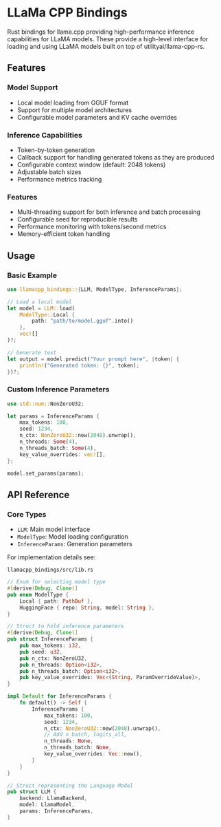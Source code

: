 # LLaMa CPP Bindings

Rust bindings for llama.cpp providing high-performance inference capabilities for LLaMA models. These provide a high-level interface for loading and using LLaMA models built on top of utilityai/llama-cpp-rs.

## Features

### Model Support
- Local model loading from GGUF format
- Support for multiple model architectures
- Configurable model parameters and KV cache overrides


### Inference Capabilities
- Token-by-token generation
- Callback support for handling generated tokens as they are produced
- Configurable context window (default: 2048 tokens)
- Adjustable batch sizes
- Performance metrics tracking

### Features
- Multi-threading support for both inference and batch processing
- Configurable seed for reproducible results
- Performance monitoring with tokens/second metrics
- Memory-efficient token handling

## Usage

### Basic Example
```rust
use llamacpp_bindings::{LLM, ModelType, InferenceParams};

// Load a local model
let model = LLM::load(
    ModelType::Local { 
        path: "path/to/model.gguf".into() 
    },
    vec![]
)?;

// Generate text
let output = model.predict("Your prompt here", |token| {
    println!("Generated token: {}", token);
})?;
```

### Custom Inference Parameters
```rust
use std::num::NonZeroU32;

let params = InferenceParams {
    max_tokens: 100,
    seed: 1234,
    n_ctx: NonZeroU32::new(2048).unwrap(),
    n_threads: Some(4),
    n_threads_batch: Some(4),
    key_value_overrides: vec![],
};

model.set_params(params);
```

## API Reference

### Core Types
- `LLM`: Main model interface
- `ModelType`: Model loading configuration
- `InferenceParams`: Generation parameters

For implementation details see:

`llamacpp_bindings/src/lib.rs`

```rust
// Enum for selecting model type
#[derive(Debug, Clone)]
pub enum ModelType {
    Local { path: PathBuf },
    HuggingFace { repo: String, model: String },
}

// Struct to hold inference parameters
#[derive(Debug, Clone)]
pub struct InferenceParams {
    pub max_tokens: i32,
    pub seed: u32,
    pub n_ctx: NonZeroU32,
    pub n_threads: Option<i32>,
    pub n_threads_batch: Option<i32>,
    pub key_value_overrides: Vec<(String, ParamOverrideValue)>,
}

impl Default for InferenceParams {
    fn default() -> Self {
        InferenceParams {
            max_tokens: 100,
            seed: 1234,
            n_ctx: NonZeroU32::new(2048).unwrap(),
            // Add n_batch, logits_all, 
            n_threads: None,
            n_threads_batch: None,
            key_value_overrides: Vec::new(),
        }
    }
}

// Struct representing the Language Model
pub struct LLM {
    backend: LlamaBackend,
    model: LlamaModel,
    params: InferenceParams,
}
```

